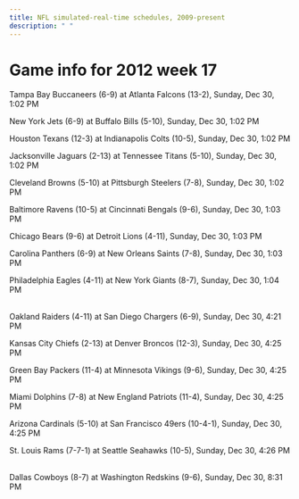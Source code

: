 ```yaml
---
title: NFL simulated-real-time schedules, 2009-present
description: " "
---
```


# Game info for 2012 week 17

Tampa Bay Buccaneers (6-9) at Atlanta Falcons (13-2), Sunday, Dec 30, 1:02 PM

New York Jets (6-9) at Buffalo Bills (5-10), Sunday, Dec 30, 1:02 PM

Houston Texans (12-3) at Indianapolis Colts (10-5), Sunday, Dec 30, 1:02 PM

Jacksonville Jaguars (2-13) at Tennessee Titans (5-10), Sunday, Dec 30, 1:02 PM

Cleveland Browns (5-10) at Pittsburgh Steelers (7-8), Sunday, Dec 30, 1:02 PM

Baltimore Ravens (10-5) at Cincinnati Bengals (9-6), Sunday, Dec 30, 1:03 PM

Chicago Bears (9-6) at Detroit Lions (4-11), Sunday, Dec 30, 1:03 PM

Carolina Panthers (6-9) at New Orleans Saints (7-8), Sunday, Dec 30, 1:03 PM

Philadelphia Eagles (4-11) at New York Giants (8-7), Sunday, Dec 30, 1:04 PM

<br/>Oakland Raiders (4-11) at San Diego Chargers (6-9), Sunday, Dec 30, 4:21 PM

Kansas City Chiefs (2-13) at Denver Broncos (12-3), Sunday, Dec 30, 4:25 PM

Green Bay Packers (11-4) at Minnesota Vikings (9-6), Sunday, Dec 30, 4:25 PM

Miami Dolphins (7-8) at New England Patriots (11-4), Sunday, Dec 30, 4:25 PM

Arizona Cardinals (5-10) at San Francisco 49ers (10-4-1), Sunday, Dec 30, 4:25 PM

St. Louis Rams (7-7-1) at Seattle Seahawks (10-5), Sunday, Dec 30, 4:26 PM

<br/>Dallas Cowboys (8-7) at Washington Redskins (9-6), Sunday, Dec 30, 8:31 PM

